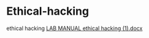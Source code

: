 # Ethical-hacking
ethical hacking
[LAB MANUAL ethical hacking (1).docx](https://github.com/192210491/Ethical-hacking/files/10799736/LAB.MANUAL.ethical.hacking.1.docx)
